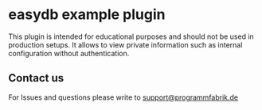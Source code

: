 # easydb example plugin

This plugin is intended for educational purposes and should not be used in production setups. It allows to view private information such as internal configuration without authentication.

## Contact us

For Issues and questions please write to support@programmfabrik.de
